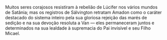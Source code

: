 ﻿Muitos seres corajosos resistiram à rebelião de Lúcifer nos vários mundos de Satânia; mas os registros de Sálvington retratam Amadon como o caráter destacado do sistema inteiro pela sua gloriosa rejeição das marés de sedição e na sua devoção resoluta a Van — eles permaneceram juntos e determinados na sua lealdade à supremacia do Pai invisível e  seu Filho Micael.